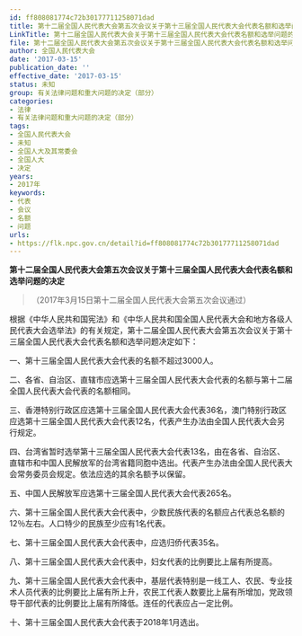 ```yaml
---
id: ff808081774c72b30177711258071dad
title: 第十二届全国人民代表大会第五次会议关于第十三届全国人民代表大会代表名额和选举问题的决定
LinkTitle: 第十二届全国人民代表大会关于第十三届全国人民代表大会代表名额和选举问题的决定（2017）
file: 第十二届全国人民代表大会第五次会议关于第十三届全国人民代表大会代表名额和选举问题的决定_ff808081774c72b30177711258071dad.docx
author: 全国人民代表大会
date: '2017-03-15'
publication_date: ''
effective_date: '2017-03-15'
status: 未知
group: 有关法律问题和重大问题的决定（部分）
categories:
- 法律
- 有关法律问题和重大问题的决定（部分）
tags:
- 全国人民代表大会
- 未知
- 全国人大及其常委会
- 全国人大
- 决定
years:
- 2017年
keywords:
- 代表
- 会议
- 名额
- 问题
urls:
- https://flk.npc.gov.cn/detail?id=ff808081774c72b30177711258071dad
---
```


**第十二届全国人民代表大会第五次会议关于第十三届全国人民代表大会代表名额和选举问题的决定**

> （2017年3月15日第十二届全国人民代表大会第五次会议通过）

根据《中华人民共和国宪法》和《中华人民共和国全国人民代表大会和地方各级人民代表大会选举法》的有关规定，第十二届全国人民代表大会第五次会议关于第十三届全国人民代表大会代表名额和选举问题决定如下：

一、第十三届全国人民代表大会代表的名额不超过3000人。

二、各省、自治区、直辖市应选第十三届全国人民代表大会代表的名额与第十二届全国人民代表大会代表的名额相同。

三、香港特别行政区应选第十三届全国人民代表大会代表36名，澳门特别行政区应选第十三届全国人民代表大会代表12名，代表产生办法由全国人民代表大会另行规定。

四、台湾省暂时选举第十三届全国人民代表大会代表13名，由在各省、自治区、直辖市和中国人民解放军的台湾省籍同胞中选出。代表产生办法由全国人民代表大会常务委员会规定。依法应选的其余名额予以保留。

五、中国人民解放军应选第十三届全国人民代表大会代表265名。

六、第十三届全国人民代表大会代表中，少数民族代表的名额应占代表总名额的12％左右。人口特少的民族至少应有1名代表。

七、第十三届全国人民代表大会代表中，应选归侨代表35名。

八、第十三届全国人民代表大会代表中，妇女代表的比例要比上届有所提高。

九、第十三届全国人民代表大会代表中，基层代表特别是一线工人、农民、专业技术人员代表的比例要比上届有所上升，农民工代表人数要比上届有所增加，党政领导干部代表的比例要比上届有所降低。连任的代表应占一定比例。

十、第十三届全国人民代表大会代表于2018年1月选出。
